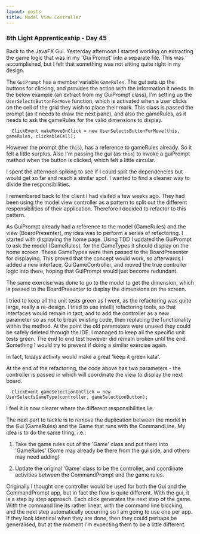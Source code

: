 ```yaml
---
layout: posts
title: Model View Controller
---
```

### 8th Light Apprenticeship - Day 45

Back to the JavaFX Gui. Yesterday afternoon I started working on extracting the game logic that was in my 'Gui Prompt' into a separate file. This was accomplished, but I felt that something was not sitting quite right in my design.

<!--break--> 

The `GuiPrompt` has a member variable `GameRules`. The gui sets up the buttons for clicking, and provides the action with the information it needs. In the below example (an extract from my GuiPrompt class), I'm setting up the `UserSelectsButtonForMove` function, which is activated when a user clicks on the cell of the grid they wish to place their mark. This class is passed the prompt (as it needs to draw the next pane), and also the gameRules, as it needs to ask the gameRules for the valid dimensions to display.

      ClickEvent makeMoveOnClick = new UserSelectsButtonForMove(this, gameRules, clickableCell);


However the prompt (the `this`), has a reference to gameRules already. So it felt a little surplus. Also I'm passing the gui (as `this`) to invoke a guiPrompt method when the button is clicked, which felt a little circular.

I spent the afternoon spiking to see if I could split the dependencies but would get so far and reach a similar spot. I wanted to find a cleaner way to divide the responsibilities.

I remembered back to the client I had visited a few weeks ago. They had been using the model view controller as a pattern to split out the different responsibilities of their application. Therefore I decided to refactor to this pattern. 

As GuiPrompt already had a reference to the model (GameRules) and the view (BoardPresenter), my idea was to perform a series of refactoring. I started with displaying the home page. Using TDD I updated the GuiPrompt to ask the model (GameRules), for the GameTypes it should display on the home screen. These GameTypes were then passed to the BoardPresenter for displaying.  This proved that the concept would work, so afterwards I added a new interface, GuiGameController, and moved the true controller logic into there, hoping that GuiPrompt would just become redundant.

The same exercise was done to go to the model to get the dimension, which is passed to the BoardPresenter to display the dimensions on the screen.

I tried to keep all the unit tests green as I went, as the refactoring was quite large, really a re-design. I tried to use intellij refactoring tools, so that interfaces would remain in tact, and to add the controller as a new parameter so as not to break existing code, then replacing the functionality within the method. At the point the old parameters were unused they could be safely deleted through the IDE.  I managed to keep all the specific unit tests green. The end to end test however did remain broken until the end. Something I would try to prevent if doing a similar exercise again. 

In fact, todays activity would make a great 'keep it green kata'.

At the end of the refactoring, the code above has two parameters - the controller is passed in which will coordinate the view to display the next board.

      ClickEvent gameSelectionOnClick = new UserSelectsGameType(controller, gameSelectionButton);
      
I feel it is now clearer where the different responsibilities lie. 

The next part to tackle is to remove the duplication between the model in the Gui (GameRules) and the Game that runs with the CommandLine. My idea is to do the same thing, i.e.: 

1) Take the game rules out of the 'Game' class and put them into 'GameRules' (Some may already be there from the gui side, and others may need adding)

2) Update the original 'Game' class to be the controller, and coordinate activities between the CommandPrompt and the game rules.

Originally I thought one controller would be used for both the Gui and the CommandPrompt app, but in fact the flow is quite different. With the gui, it is a step by step approach. Each click generates the next step of the game. With the command line its rather linear, with the command line blocking, and the next step automatically occurring so I am going to use one per app. If they look identical when they are done, then they could perhaps be generalised, but at the moment I'm expecting them to be a little different. 
